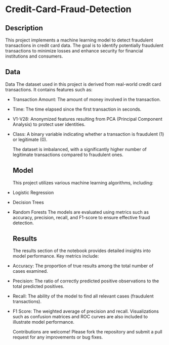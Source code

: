 # Credit-Card-Fraud-Detection


## Description
This project implements a machine learning model to detect fraudulent transactions in credit card data. The goal is to identify potentially fraudulent transactions to minimize losses and enhance security for financial institutions and consumers.

## Data
Data
The dataset used in this project is derived from real-world credit card transactions. It contains features such as:
- Transaction Amount: The amount of money involved in the transaction.
- Time: The time elapsed since the first transaction in seconds.
- V1-V28: Anonymized features resulting from PCA (Principal Component Analysis) to protect user identities.
- Class: A binary variable indicating whether a transaction is fraudulent (1) or legitimate (0).

  The dataset is imbalanced, with a significantly higher number of legitimate transactions compared to fraudulent ones.

  ## Model
  This project utilizes various machine learning algorithms, including:
 - Logistic Regression
 -  Decision Trees
 - Random Forests
   The models are evaluated using metrics such as accuracy, precision, recall, and F1-score to ensure effective fraud detection.

   ## Results
   The results section of the notebook provides detailed insights into model performance. Key metrics include:
- Accuracy: The proportion of true results among the total number of cases examined.
- Precision: The ratio of correctly predicted positive observations to the total predicted positives.
- Recall: The ability of the model to find all relevant cases (fraudulent transactions).
- F1 Score: The weighted average of precision and recall.
  Visualizations such as confusion matrices and ROC curves are also included to illustrate model performance.

  Contributions are welcome! Please fork the repository and submit a pull request for any improvements or bug fixes.
